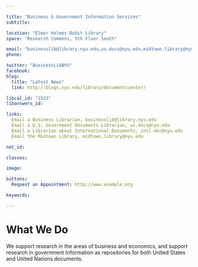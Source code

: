 ```yaml
---

title: "Business & Government Information Services"
subtitle: 

location: "Elmer Holmes Bobst Library"
space: "Research Commons, 5th Floor South"

email: "businesslib@library.nyu.edu,us.docs@nyu.edu,midtown.library@nyu.edu,intl.doc@nyu.edu"
phone: 

twitter: "BusinessLibNYU"
facebook: 
blog:
  title: "Latest News"
  link: http://blogs.nyu.edu/library/documentscenter/

libcal_id: "1532"
libanswers_id: 

links:
  Email a Business Librarian, businesslib@library.nyu.edu
  Email a U.S. Government Documents Librarian, us.docs@nyu.edu
  Email a Librarian about International Documents, intl.doc@nyu.edu
  Email the Midtown Library, midtown.library@nyu.edu

net_id: 

classes:

image: 

buttons:
  Request an Appointment: http://www.example.org

keywords:

---
```


# What We Do

We support research in the areas of business and economics, and support research in government Information as  repositories for both United States and United Nations documents. 
